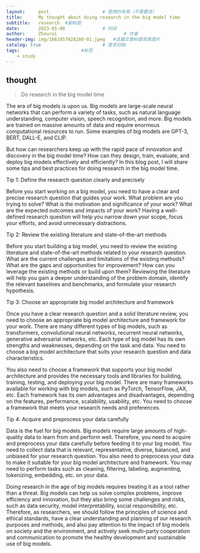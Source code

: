 ```yaml
---
layout:     post   				    # 使用的布局（不需要改）
title:      My thought about doing research in the big model time 				# 标题 
subtitle:   research  #副标题
date:       2023-05-08 				# 时间
author:     Zhourui 						# 作者
header-img: img/1661857828280-01.jpeg 	#这篇文章标题背景图片
catalog: true 						# 是否归档
tags:						#标签
    - study
---
```


## thought
>Do research in the big model time

The era of big models is upon us. Big models are large-scale neural networks that can perform a variety of tasks, such as natural language understanding, computer vision, speech recognition, and more. Big models are trained on massive amounts of data and require enormous computational resources to run. Some examples of big models are GPT-3, BERT, DALL-E, and CLIP.

But how can researchers keep up with the rapid pace of innovation and discovery in the big model time? How can they design, train, evaluate, and deploy big models effectively and efficiently? In this blog post, I will share some tips and best practices for doing research in the big model time.

Tip 1: Define the research question clearly and precisely

Before you start working on a big model, you need to have a clear and precise research question that guides your work. What problem are you trying to solve? What is the motivation and significance of your work? What are the expected outcomes and impacts of your work? Having a well-defined research question will help you narrow down your scope, focus your efforts, and avoid unnecessary distractions.

Tip 2: Review the existing literature and state-of-the-art methods

Before you start building a big model, you need to review the existing literature and state-of-the-art methods related to your research question. What are the current challenges and limitations of the existing methods? What are the gaps and opportunities for improvement? How can you leverage the existing methods or build upon them? Reviewing the literature will help you gain a deeper understanding of the problem domain, identify the relevant baselines and benchmarks, and formulate your research hypothesis.

Tip 3: Choose an appropriate big model architecture and framework

Once you have a clear research question and a solid literature review, you need to choose an appropriate big model architecture and framework for your work. There are many different types of big models, such as transformers, convolutional neural networks, recurrent neural networks, generative adversarial networks, etc. Each type of big model has its own strengths and weaknesses, depending on the task and data. You need to choose a big model architecture that suits your research question and data characteristics.

You also need to choose a framework that supports your big model architecture and provides the necessary tools and libraries for building, training, testing, and deploying your big model. There are many frameworks available for working with big models, such as PyTorch, TensorFlow, JAX, etc. Each framework has its own advantages and disadvantages, depending on the features, performance, scalability, usability, etc. You need to choose a framework that meets your research needs and preferences.

Tip 4: Acquire and preprocess your data carefully

Data is the fuel for big models. Big models require large amounts of high-quality data to learn from and perform well. Therefore, you need to acquire and preprocess your data carefully before feeding it to your big model. You need to collect data that is relevant, representative, diverse, balanced, and unbiased for your research question. You also need to preprocess your data to make it suitable for your big model architecture and framework. You may need to perform tasks such as cleaning, filtering, labeling, augmenting, tokenizing, embedding, etc. on your data.


Doing research in the age of big models requires treating it as a tool rather than a threat. Big models can help us solve complex problems, improve efficiency and innovation, but they also bring some challenges and risks, such as data security, model interpretability, social responsibility, etc. Therefore, as researchers, we should follow the principles of science and ethical standards, have a clear understanding and planning of our research purposes and methods, and also pay attention to the impact of big models on society and the environment, and actively seek multi-party cooperation and communication to promote the healthy development and sustainable use of big models.
 

